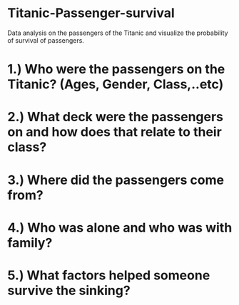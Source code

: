 # Titanic-Passenger-survival
Data analysis on the passengers of the Titanic and visualize the probability of survival of passengers.

#  1.) Who were the passengers on the Titanic? (Ages, Gender, Class,..etc)
#   2.) What deck were the passengers on and how does that relate to their class?
#    3.) Where did the passengers come from?
#   4.) Who was alone and who was with family?
#   5.) What factors helped someone survive the sinking?
